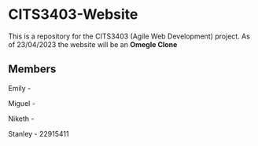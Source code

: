 # CITS3403-Website
This is a repository for the CITS3403 (Agile Web Development) project. As of 23/04/2023 the website will be an **Omegle Clone**

## Members
Emily   - 

Miguel  - 

Niketh  - 

Stanley - 22915411
